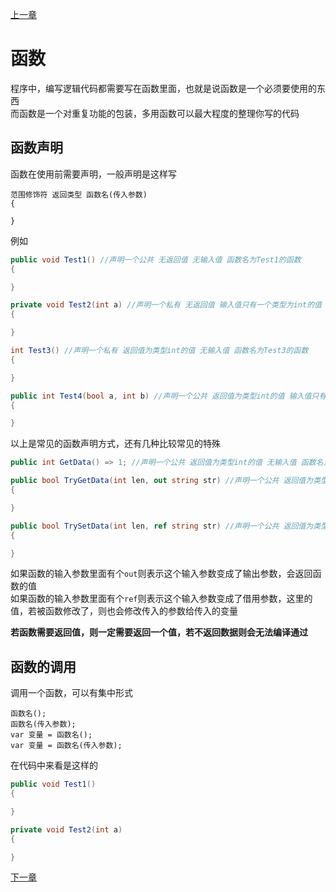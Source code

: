 [上一章](./page6.md)

# 函数

程序中，编写逻辑代码都需要写在函数里面，也就是说函数是一个必须要使用的东西  
而函数是一个对重复功能的包装，多用函数可以最大程度的整理你写的代码  

## 函数声明

函数在使用前需要声明，一般声明是这样写  
```
范围修饰符 返回类型 函数名(传入参数)
{

}
```
例如
```C#
public void Test1() //声明一个公共 无返回值 无输入值 函数名为Test1的函数
{

}

private void Test2(int a) //声明一个私有 无返回值 输入值只有一个类型为int的值 函数名为Test2的函数
{

}

int Test3() //声明一个私有 返回值为类型int的值 无输入值 函数名为Test3的函数
{

}

public int Test4(bool a, int b) //声明一个公共 返回值为类型int的值 输入值只有两个 函数名为Test4的函数
{

}
```

以上是常见的函数声明方式，还有几种比较常见的特殊
```C#
public int GetData() => 1; //声明一个公共 返回值为类型int的值 无输入值 函数名为GetData的函数 其内容是返回1

public bool TryGetData(int len, out string str) //声明一个公共 返回值为类型bool的值 输入值为int，输出string 函数名为TryGetData的函数
{

}

public bool TrySetData(int len, ref string str) //声明一个公共 返回值为类型bool的值 输入值为int，输出string 函数名为TryGetData的函数
{

}
```

如果函数的输入参数里面有个`out`则表示这个输入参数变成了输出参数，会返回函数的值  
如果函数的输入参数里面有个`ref`则表示这个输入参数变成了借用参数，这里的值，若被函数修改了，则也会修改传入的参数给传入的变量  

**若函数需要返回值，则一定需要返回一个值，若不返回数据则会无法编译通过**

## 函数的调用

调用一个函数，可以有集中形式  
```
函数名();
函数名(传入参数);
var 变量 = 函数名();
var 变量 = 函数名(传入参数);
```

在代码中来看是这样的
```C#
public void Test1()
{

}

private void Test2(int a)
{

}
```

[下一章](./page7.md)